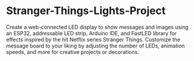 # Stranger-Things-Lights-Project
Create a web-connected LED display to show messages and images using an ESP32, addressable LED strip, Arduino IDE, and FastLED library for effects inspired by the hit Netflix series Stranger Things. Customize the message board to your liking by adjusting the number of LEDs, animation speeds, and more for creative projects or decorations.
